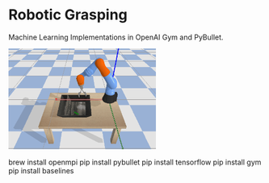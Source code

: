 # Robotic Grasping
Machine Learning Implementations in OpenAI Gym and PyBullet.

<img src="img/kuka.gif" height="200">


brew install openmpi
pip install pybullet
pip install tensorflow
pip install gym
pip install baselines